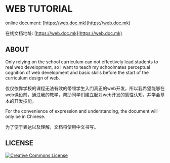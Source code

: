 # WEB TUTORIAL

online document: [https://web.doc.mk](https://web.doc.mk)

在线文档地址: [https://web.doc.mk](https://web.doc.mk)



## ABOUT

Only relying on the school curriculum can not effectively lead students to real web development, so I want to teach my schoolmates perceptual cognition of web development and basic skills before the start of the curriculum design of web.

仅仅依靠学校的课程无法有效的带领学生入门真正的web开发，所以我希望能够在web课设前，通过我的教学，帮助同学们建立起对web开发的感性认知，并学会基本的开发技能。



For the convenience of expression and understanding, the document will only be in Chinese.

为了便于表达以及理解，文档将使用中文书写。



## LICENSE

[![Creative Commons License](https://licensebuttons.net/l/by-sa/4.0/88x31.png)](https://creativecommons.org/licenses/by-sa/4.0/ "CC BY-SA 4.0")

